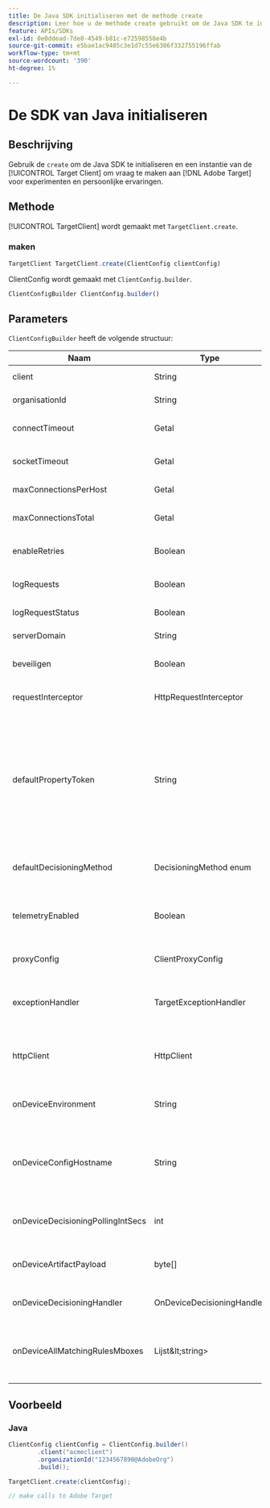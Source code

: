 ```yaml
---
title: De Java SDK initialiseren met de methode create
description: Leer hoe u de methode create gebruikt om de Java SDK te initialiseren en het [!UICONTROL TargetClient] om vraag te maken aan [!DNL Adobe Target] voor experimenten en persoonlijke ervaringen.
feature: APIs/SDKs
exl-id: 0e0ddead-7de8-4549-b81c-e72598558e4b
source-git-commit: e5bae1ac9485c3e1d7c55e6386f332755196ffab
workflow-type: tm+mt
source-wordcount: '390'
ht-degree: 1%

---
```


# De SDK van Java initialiseren

## Beschrijving

Gebruik de `create` om de Java SDK te initialiseren en een instantie van de [!UICONTROL Target Client] om vraag te maken aan [!DNL Adobe Target] voor experimenten en persoonlijke ervaringen.

## Methode

[!UICONTROL TargetClient] wordt gemaakt met `TargetClient.create`.

### maken

```javascript {line-numbers="true"}
TargetClient TargetClient.create(ClientConfig clientConfig)
```

ClientConfig wordt gemaakt met `ClientConfig.builder`.

```javascript {line-numbers="true"}
ClientConfigBuilder ClientConfig.builder()
```

## Parameters

`ClientConfigBuilder` heeft de volgende structuur:

| Naam | Type | Vereist | Standaard | Beschrijving |
| --- | --- | --- | --- | --- |
| client | String | Ja | Geen | [!UICONTROL Target Client Id] |
| organisationId | String | Ja | Geen | [!UICONTROL Experience Cloud Organization ID] |
| connectTimeout | Getal | Nee | 10000 | Time-out voor verbinding voor alle aanvragen in milliseconden |
| socketTimeout | Getal | Nee | 10000 | Time-out van socket voor alle aanvragen in milliseconden |
| maxConnectionsPerHost | Getal | Nee | 100 | Max. verbindingen per [!DNL Target] host |
| maxConnectionsTotal | Getal | Nee | 200 | Max. verbindingen inclusief alle [!DNL Target] gastheren |
| enableRetries | Boolean | Nee | true | Automatisch opnieuw proberen voor sockettime-outs (max. 4) |
| logRequests | Boolean | Nee | false | Logboek [!DNL Target] verzoeken en reacties in foutopsporing |
| logRequestStatus | Boolean | Nee | false | Logboek [!DNL Target] reactietijd, status en URL |
| serverDomain | String | Nee | `*client*.tt.omtrdc.net` | Overschrijft de standaardhostnaam |
| beveiligen | Boolean | Nee | true | Ongedaan maken om HTTP-schema af te dwingen |
| requestInterceptor | HttpRequestInterceptor | Nee | Null | Aangepaste aanvraaginterceptor toevoegen |
| defaultPropertyToken | String | Nee | Geen | Hiermee wordt het standaard eigenschapstoken ingesteld voor elke `getOffers` vraag. **Voor het bepalen van het apparaat**, downloadt de SDK alleen het artefact dat de gekwalificeerde activiteiten bevat voor de eigenschap token die is ingesteld in `defaultPropertyToken` |
| defaultDecisioningMethod | DecisioningMethod enum | Nee | SERVER_SIDE | Moet worden ingesteld op ON_DEVICE of HYBRID om apparaatbeslissingen in te schakelen |
| telemetryEnabled | Boolean | Nee | true | Hiermee kunnen klanten weigeren extra gegevens te verzamelen tijdens aanvragen om [!DNL Target] servers |
| proxyConfig | ClientProxyConfig | Nee | Geen | Hiermee kan de client zijn eigen proxygegevens opgeven |
| exceptionHandler | TargetExceptionHandler | Nee | Geen | Kan worden gebruikt om de behandeling van de douaneuitzondering tijdens regelverwerking uit te voeren |
| httpClient | HttpClient | Nee | Geen | Hiermee kunnen gebruikers de [!DNL Target] HTTP-client met een aangepaste HTTP-client |
| onDeviceEnvironment | String | Nee | productie | Kan worden gebruikt om een andere apparaatomgeving op te geven, zoals ophaling |
| onDeviceConfigHostname | String | Nee | `assets.adobetarget.com` | Kan worden gebruikt om een andere host op te geven die moet worden gebruikt om het Artefactbestand voor beslissingen op het apparaat te downloaden |
| onDeviceDecisioningPollingIntSecs | int | Nee | 300 | Aantal seconden tussen terugwinning van het op apparaat beslissingsartefactdossier |
| onDeviceArtifactPayload | byte[] | Nee | Geen | Verstrekt op apparaat beslist met vorige artefactlading om directe uitvoering toe te staan |
| onDeviceDecisioningHandler | OnDeviceDecisioningHandler | Nee | Geen | Registreert callbacks voor op apparaat beslissingsgebeurtenissen |
| onDeviceAllMatchingRulesMboxes | Lijst\&lt;string> | Nee | Geen | Staat gebruikers toe om dozen te specificeren waarvoor alle passende regelinhoud tijdens op-apparatenbesluit zal zijn teruggekeerd |

## Voorbeeld

### Java

```java {line-numbers="true"}
ClientConfig clientConfig = ClientConfig.builder()
        .client("acmeclient")
        .organizationId("1234567890@AdobeOrg")
        .build();

TargetClient.create(clientConfig);

// make calls to Adobe Target
```
